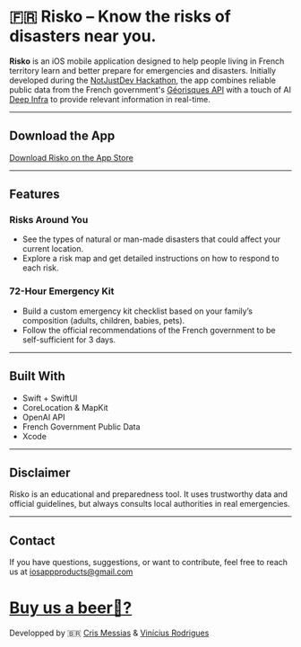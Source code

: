 # 🇫🇷 Risko – Know the risks of disasters near you.

**Risko** is an iOS mobile application designed to help people living in French territory learn and better prepare for emergencies and disasters. Initially developed during the [NotJustDev Hackathon](https://www.notjusthack.com), the app combines reliable public data from the French government's [Géorisques API](https://www.georisks.gouv.fr/doc-api#/) with a touch of AI [Deep Infra](https://deepinfra.com) to provide relevant information in real-time.

---

##  Download the App

 [Download Risko on the App Store](https://apps.apple.com/fr/app/risko/id6744692052)

---

##  Features

###  Risks Around You
- See the types of natural or man-made disasters that could affect your current location.
- Explore a risk map and get detailed instructions on how to respond to each risk.

###  72-Hour Emergency Kit
- Build a custom emergency kit checklist based on your family’s composition (adults, children, babies, pets).
- Follow the official recommendations of the French government to be self-sufficient for 3 days.

---

##  Built With

- Swift + SwiftUI
- CoreLocation & MapKit
- OpenAI API
- French Government Public Data
- Xcode

---

##  Disclaimer

Risko is an educational and preparedness tool. It uses trustworthy data and official guidelines, but always consults local authorities in real emergencies.

---

##  Contact

If you have questions, suggestions, or want to contribute, feel free to reach us at [iosappproducts@gmail.com](mailto:iosappproducts@gmail.com)

# [Buy us a beer🍻?](https://www.buymeacoffee.com/meunomeecris)

Developped by 🇧🇷 [Cris Messias](https://github.com/meunomeecris) & [Vinícius Rodrigues](https://github.com/viniciusaro)
